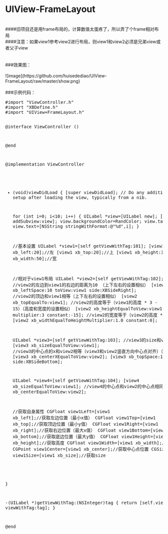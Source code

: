 # UIView-FrameLayout
<br>
####旧项目还是用frame布局的，计算数值太蛋疼了，所以弄了个frame相对布局
<br>
####注意：如果view1参考view2进行布局，则view1和view2必须是兄弟view或者父子view
<br><br><br>
###效果图：
<br><br>
![image](https://github.com/huisedediao/UIView-FrameLayout/raw/master/show.png)
<br><br>
###示例代码：
<br>
<pre>
#import "ViewController.h"
#import "XBDefine.h"
#import "UIView+FrameLayout.h"

@interface ViewController ()

@end

@implementation ViewController

- (void)viewDidLoad {
    [super viewDidLoad];
    // Do any additional setup after loading the view, typically from a nib.
    
    for (int i=0; i<10; i++)
    {
        UILabel *view=[UILabel new];
        [self.view addSubview:view];
        view.backgroundColor=RandColor;
        view.tag=i+101;
        view.text=[NSString stringWithFormat:@"%d",i];
    }
    
    
    //基本设置
    UILabel *view1=[self getViewWithTag:101];
    [view1 xb_left:20];//左
    [view1 xb_top:20];//上
    [view1 xb_height:30];//高
    [view1 xb_width:50];//宽
    
    
    //相对于view1布局
    UILabel *view2=[self getViewWithTag:102];
    //view2的左边到view1的右边的距离为10 （上下左右的设置相似）
    [view2 xb_leftSpace:10 toView:view1 side:XBSideRight];
    //view2的顶边和view1相等（上下左右的设置相似）
    [view2 xb_topEqualTo:view1];
    //view2的高度等于（view1的高度 * 3 - 15）（高度和宽度的设置相似）
    [view2 xb_heightEqualToView:view1 multiplier:3 constant:-15];
    //view2的宽度等于（view2的高度 * 1- 0）
    [view2 xb_widthEqualToHeightMultiplier:1.0 constant:0];
    
    
    UILabel *view3=[self getViewWithTag:103];
    //view3的size和view1相等
    [view3 xb_sizeEqualToView:view1];
    //view3的中心点的x和view2相等（view3和view2竖直方向中心点对齐）（中心点y的设置类似）
    [view3 xb_centerXEqualToView:view2];
    [view3 xb_topSpace:10 toView:view2 side:XBSideBottom];
    
    
    UILabel *view4=[self getViewWithTag:104];
    [view4 xb_sizeEqualToView:view1];
    //view4的中心点和view2的中心点相同
    [view4 xb_centerEqualToView:view2];
    
    
    //获取自身属性
    CGFloat view1Left=[view1 xb_left];//获取左边位置（最小x值）
    CGFloat view1Top=[view1 xb_top];//获取顶边位置（最小y值）
    CGFloat view1Right=[view1 xb_right];//获取右边位置（最大x值）
    CGFloat view1Bottom=[view1 xb_bottom];//获取底边位置（最大y值）
    CGFloat view1Height=[view1 xb_height];//获取高度
    CGFloat view1Width=[view1 xb_width];//获取宽度
    CGPoint view1Center=[view1 xb_center];//获取中心点位置
    CGSize   view1Size=[view1 xb_size];//获取size
    

}

-(UILabel *)getViewWithTag:(NSInteger)tag
{
    return [self.view viewWithTag:tag];
}

@end
</pre>
